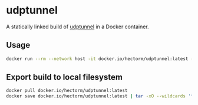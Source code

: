# udptunnel

A statically linked build of [udptunnel](https://github.com/hectorm/udptunnel) in a Docker container.

## Usage
```sh
docker run --rm --network host -it docker.io/hectorm/udptunnel:latest --help
```

## Export build to local filesystem
```sh
docker pull docker.io/hectorm/udptunnel:latest
docker save docker.io/hectorm/udptunnel:latest | tar -xO --wildcards '*/layer.tar' | tar -xi udptunnel
```
